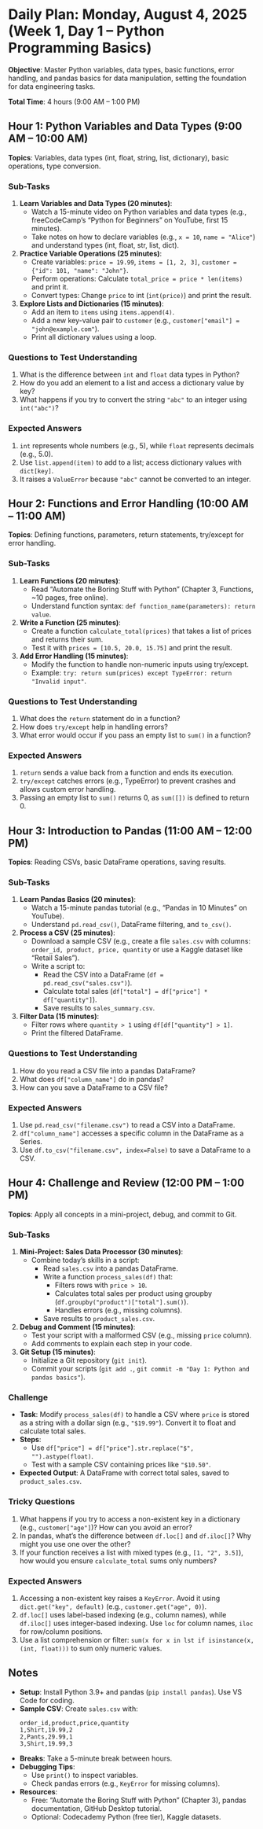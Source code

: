 # Daily Plan: Monday, August 4, 2025 (Week 1, Day 1 – Python Programming Basics)

**Objective**: Master Python variables, data types, basic functions, error handling, and pandas basics for data manipulation, setting the foundation for data engineering tasks.

**Total Time**: 4 hours (9:00 AM – 1:00 PM)

## Hour 1: Python Variables and Data Types (9:00 AM – 10:00 AM)
**Topics**: Variables, data types (int, float, string, list, dictionary), basic operations, type conversion.

### Sub-Tasks
1. **Learn Variables and Data Types (20 minutes)**:
   - Watch a 15-minute video on Python variables and data types (e.g., freeCodeCamp’s “Python for Beginners” on YouTube, first 15 minutes).
   - Take notes on how to declare variables (e.g., `x = 10`, `name = "Alice"`) and understand types (int, float, str, list, dict).
2. **Practice Variable Operations (25 minutes)**:
   - Create variables: `price = 19.99`, `items = [1, 2, 3]`, `customer = {"id": 101, "name": "John"}`.
   - Perform operations: Calculate `total_price = price * len(items)` and print it.
   - Convert types: Change `price` to int (`int(price)`) and print the result.
3. **Explore Lists and Dictionaries (15 minutes)**:
   - Add an item to `items` using `items.append(4)`.
   - Add a new key-value pair to `customer` (e.g., `customer["email"] = "john@example.com"`).
   - Print all dictionary values using a loop.

### Questions to Test Understanding
1. What is the difference between `int` and `float` data types in Python?
2. How do you add an element to a list and access a dictionary value by key?
3. What happens if you try to convert the string `"abc"` to an integer using `int("abc")`?

### Expected Answers
1. `int` represents whole numbers (e.g., 5), while `float` represents decimals (e.g., 5.0).
2. Use `list.append(item)` to add to a list; access dictionary values with `dict[key]`.
3. It raises a `ValueError` because `"abc"` cannot be converted to an integer.

## Hour 2: Functions and Error Handling (10:00 AM – 11:00 AM)
**Topics**: Defining functions, parameters, return statements, try/except for error handling.

### Sub-Tasks
1. **Learn Functions (20 minutes)**:
   - Read “Automate the Boring Stuff with Python” (Chapter 3, Functions, ~10 pages, free online).
   - Understand function syntax: `def function_name(parameters): return value`.
2. **Write a Function (25 minutes)**:
   - Create a function `calculate_total(prices)` that takes a list of prices and returns their sum.
   - Test it with `prices = [10.5, 20.0, 15.75]` and print the result.
3. **Add Error Handling (15 minutes)**:
   - Modify the function to handle non-numeric inputs using try/except.
   - Example: `try: return sum(prices) except TypeError: return "Invalid input"`.

### Questions to Test Understanding
1. What does the `return` statement do in a function?
2. How does `try/except` help in handling errors?
3. What error would occur if you pass an empty list to `sum()` in a function?

### Expected Answers
1. `return` sends a value back from a function and ends its execution.
2. `try/except` catches errors (e.g., TypeError) to prevent crashes and allows custom error handling.
3. Passing an empty list to `sum()` returns 0, as `sum([])` is defined to return 0.

## Hour 3: Introduction to Pandas (11:00 AM – 12:00 PM)
**Topics**: Reading CSVs, basic DataFrame operations, saving results.

### Sub-Tasks
1. **Learn Pandas Basics (20 minutes)**:
   - Watch a 15-minute pandas tutorial (e.g., “Pandas in 10 Minutes” on YouTube).
   - Understand `pd.read_csv()`, DataFrame filtering, and `to_csv()`.
2. **Process a CSV (25 minutes)**:
   - Download a sample CSV (e.g., create a file `sales.csv` with columns: `order_id, product, price, quantity` or use a Kaggle dataset like “Retail Sales”).
   - Write a script to:
     - Read the CSV into a DataFrame (`df = pd.read_csv("sales.csv")`).
     - Calculate total sales (`df["total"] = df["price"] * df["quantity"]`).
     - Save results to `sales_summary.csv`.
3. **Filter Data (15 minutes)**:
   - Filter rows where `quantity > 1` using `df[df["quantity"] > 1]`.
   - Print the filtered DataFrame.

### Questions to Test Understanding
1. How do you read a CSV file into a pandas DataFrame?
2. What does `df["column_name"]` do in pandas?
3. How can you save a DataFrame to a CSV file?

### Expected Answers
1. Use `pd.read_csv("filename.csv")` to read a CSV into a DataFrame.
2. `df["column_name"]` accesses a specific column in the DataFrame as a Series.
3. Use `df.to_csv("filename.csv", index=False)` to save a DataFrame to a CSV.

## Hour 4: Challenge and Review (12:00 PM – 1:00 PM)
**Topics**: Apply all concepts in a mini-project, debug, and commit to Git.

### Sub-Tasks
1. **Mini-Project: Sales Data Processor (30 minutes)**:
   - Combine today’s skills in a script:
     - Read `sales.csv` into a pandas DataFrame.
     - Write a function `process_sales(df)` that:
       - Filters rows with `price > 10`.
       - Calculates total sales per product using groupby (`df.groupby("product")["total"].sum()`).
       - Handles errors (e.g., missing columns).
     - Save results to `product_sales.csv`.
2. **Debug and Comment (15 minutes)**:
   - Test your script with a malformed CSV (e.g., missing `price` column).
   - Add comments to explain each step in your code.
3. **Git Setup (15 minutes)**:
   - Initialize a Git repository (`git init`).
   - Commit your scripts (`git add .`, `git commit -m "Day 1: Python and pandas basics"`).

### Challenge
- **Task**: Modify `process_sales(df)` to handle a CSV where `price` is stored as a string with a dollar sign (e.g., `"$19.99"`). Convert it to float and calculate total sales.
- **Steps**:
  - Use `df["price"] = df["price"].str.replace("$", "").astype(float)`.
  - Test with a sample CSV containing prices like `"$10.50"`.
- **Expected Output**: A DataFrame with correct total sales, saved to `product_sales.csv`.

### Tricky Questions
1. What happens if you try to access a non-existent key in a dictionary (e.g., `customer["age"]`)? How can you avoid an error?
2. In pandas, what’s the difference between `df.loc[]` and `df.iloc[]`? Why might you use one over the other?
3. If your function receives a list with mixed types (e.g., `[1, "2", 3.5]`), how would you ensure `calculate_total` sums only numbers?

### Expected Answers
1. Accessing a non-existent key raises a `KeyError`. Avoid it using `dict.get("key", default)` (e.g., `customer.get("age", 0)`).
2. `df.loc[]` uses label-based indexing (e.g., column names), while `df.iloc[]` uses integer-based indexing. Use `loc` for column names, `iloc` for row/column positions.
3. Use a list comprehension or filter: `sum(x for x in lst if isinstance(x, (int, float)))` to sum only numeric values.

## Notes
- **Setup**: Install Python 3.9+ and pandas (`pip install pandas`). Use VS Code for coding.
- **Sample CSV**: Create `sales.csv` with:
  ```
  order_id,product,price,quantity
  1,Shirt,19.99,2
  2,Pants,29.99,1
  3,Shirt,19.99,3
  ```
- **Breaks**: Take a 5-minute break between hours.
- **Debugging Tips**:
  - Use `print()` to inspect variables.
  - Check pandas errors (e.g., `KeyError` for missing columns).
- **Resources**:
  - Free: “Automate the Boring Stuff with Python” (Chapter 3), pandas documentation, GitHub Desktop tutorial.
  - Optional: Codecademy Python (free tier), Kaggle datasets.